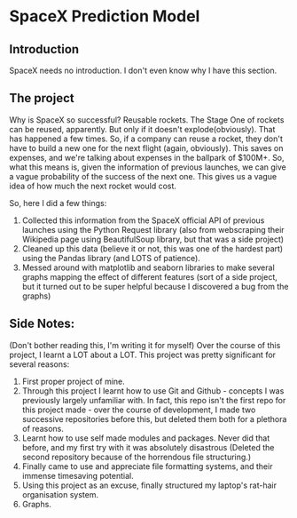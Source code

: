 # SpaceX Prediction Model

## Introduction
SpaceX needs no introduction. I don't even know why I have this section. 

## The project
Why is SpaceX so successful? Reusable rockets. The Stage One of rockets can be reused, apparently. But only if it doesn't explode(obviously). That has happened a few times. 
So, if a company can reuse a rocket, they don't have to build a new one for the next flight (again, obviously). This saves on expenses, and we're talking about expenses in the ballpark of $100M+. So, what this means is, given the information of previous launches, we can give a vague probability of the success of the next one. This gives us a vague idea of how much the next rocket would cost. 

So, here I did a few things:
1. Collected this information from the SpaceX official API of previous launches using the Python Request library (also from webscraping their Wikipedia page using BeautifulSoup library, but that was a side project)
2. Cleaned up this data (believe it or not, this was one of the hardest part) using the Pandas library (and LOTS of patience).
3. Messed around with matplotlib and seaborn libraries to make several graphs mapping the effect of different features (sort of a side project, but it turned out to be super helpful because I discovered a bug from the graphs)

## Side Notes:

(Don't bother reading this, I'm writing it for myself)
Over the course of this project, I learnt a LOT about a LOT. This project was pretty significant for several reasons:

1. First proper project of mine.
2. Through this project I learnt how to use Git and Github - concepts I was previously largely unfamiliar with. In fact, this repo isn't the first repo for this project made - over the course of development, I made two successive repositories before this, but deleted them both for a plethora of reasons.
3. Learnt how to use self made modules and packages. Never did that before, and my first try with it was absolutely disastrous (Deleted the second repository because of the horrendous file structuring.)
4. Finally came to use and appreciate file formatting systems, and their immense timesaving potential. 
5. Using this project as an excuse, finally structured my laptop's rat-hair organisation system.
6. Graphs.

